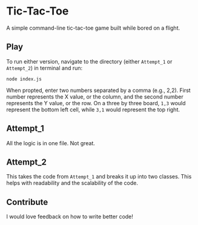 # Tic-Tac-Toe
A simple command-line tic-tac-toe game built while bored on a flight.

## Play
To run either version, navigate to the directory (either `Attempt_1` or `Attempt_2`) in terminal and run:
```
node index.js
```

When propted, enter two numbers separated by a comma (e.g., 2,2). First number represents the X value, or the column, and the second number represents the Y value, or the row. On a three by three board, `1,3` would represent the bottom left cell, while `3,1` would represent the top right.


## Attempt_1
All the logic is in one file. Not great.

## Attempt_2
This takes the code from `Attempt_1` and breaks it up into two classes. This helps with readability and the scalability of the code.

## Contribute
I would love feedback on how to write better code!
